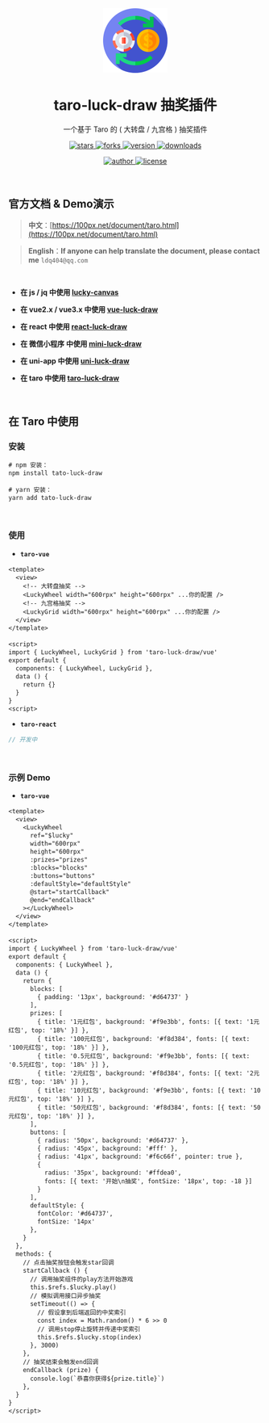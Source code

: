 
<div align="center">
  <img src="https://raw.githubusercontent.com/LuckDraw/lucky-canvas/master/logo.png" width="128" alt="logo" />
  <h1>taro-luck-draw 抽奖插件</h1>
  <p>一个基于 Taro 的 ( 大转盘 / 九宫格 ) 抽奖插件</p>
  <p>
    <a href="https://github.com/LuckDraw/taro-luck-draw/stargazers" target="_black">
      <img src="https://img.shields.io/github/stars/LuckDraw/taro-luck-draw?color=%23ffca28&logo=github&style=flat-square" alt="stars" />
    </a>
    <a href="https://github.com/LuckDraw/taro-luck-draw/network/members" target="_black">
      <img src="https://img.shields.io/github/forks/LuckDraw/taro-luck-draw?color=%23ffca28&logo=github&style=flat-square" alt="forks" />
    </a>
    <a href="https://www.npmjs.com/package/taro-luck-draw" target="_black">
      <img src="https://img.shields.io/npm/v/taro-luck-draw?color=%23ffca28&logo=npm&style=flat-square" alt="version" />
    </a>
    <a href="https://www.npmjs.com/package/taro-luck-draw" target="_black">
      <img src="https://img.shields.io/npm/dm/taro-luck-draw?color=%23ffca28&logo=npm&style=flat-square" alt="downloads" />
    </a>
  </p>
  <p>
    <a href="https://github.com/buuing" target="_black">
      <img src="https://img.shields.io/badge/Author-%20buuing%20-7289da.svg?&logo=github&style=flat-square" alt="author" />
    </a>
    <a href="https://github.com/LuckDraw/taro-luck-draw/blob/master/LICENSE" target="_black">
      <img src="https://img.shields.io/github/license/LuckDraw/taro-luck-draw?color=%232DCE89&logo=github&style=flat-square" alt="license" />
    </a>
  </p>
</div>

<br />

## 官方文档 & Demo演示

> **中文**：[https://100px.net/document/taro.html](https://100px.net/document/taro.html)  

> **English**：**If anyone can help translate the document, please contact me** `ldq404@qq.com`

<br />

- **在 js / jq 中使用 [lucky-canvas](https://github.com/luckdraw/lucky-canvas)**

- **在 vue2.x / vue3.x 中使用 [vue-luck-draw](https://github.com/luckdraw/vue-luck-draw)**

- **在 react 中使用 [react-luck-draw](https://github.com/luckdraw/react-luck-draw)**

- **在 微信小程序 中使用 [mini-luck-draw](https://github.com/luckdraw/mini-luck-draw)**

- **在 uni-app 中使用 [uni-luck-draw](https://github.com/luckdraw/uni-luck-draw)**

- **在 taro 中使用 [taro-luck-draw](https://github.com/luckdraw/taro-luck-draw)**

<br />

## 在 Taro 中使用

### 安装

```shell
# npm 安装：
npm install tato-luck-draw

# yarn 安装：
yarn add tato-luck-draw
```

<br />

### 使用

- **`taro-vue`**

```vue
<template>
  <view>
    <!-- 大转盘抽奖 -->
    <LuckyWheel width="600rpx" height="600rpx" ...你的配置 />
    <!-- 九宫格抽奖 -->
    <LuckyGrid width="600rpx" height="600rpx" ...你的配置 />
  </view>
</template>

<script>
import { LuckyWheel, LuckyGrid } from 'taro-luck-draw/vue'
export default {
  components: { LuckyWheel, LuckyGrid },
  data () {
    return {}
  }
}
<script>
```

- **`taro-react`**

```jsx
// 开发中
```

<br />

### 示例 Demo


- **`taro-vue`**

```
<template>
  <view>
    <LuckyWheel
      ref="$lucky"
      width="600rpx"
      height="600rpx"
      :prizes="prizes"
      :blocks="blocks"
      :buttons="buttons"
      :defaultStyle="defaultStyle"
      @start="startCallback"
      @end="endCallback"
    ></LuckyWheel>
  </view>
</template>

<script>
import { LuckyWheel } from 'taro-luck-draw/vue'
export default {
  components: { LuckyWheel },
  data () {
    return {
      blocks: [
        { padding: '13px', background: '#d64737' }
      ],
      prizes: [
        { title: '1元红包', background: '#f9e3bb', fonts: [{ text: '1元红包', top: '18%' }] },
        { title: '100元红包', background: '#f8d384', fonts: [{ text: '100元红包', top: '18%' }] },
        { title: '0.5元红包', background: '#f9e3bb', fonts: [{ text: '0.5元红包', top: '18%' }] },
        { title: '2元红包', background: '#f8d384', fonts: [{ text: '2元红包', top: '18%' }] },
        { title: '10元红包', background: '#f9e3bb', fonts: [{ text: '10元红包', top: '18%' }] },
        { title: '50元红包', background: '#f8d384', fonts: [{ text: '50元红包', top: '18%' }] },
      ],
      buttons: [
        { radius: '50px', background: '#d64737' },
        { radius: '45px', background: '#fff' },
        { radius: '41px', background: '#f6c66f', pointer: true },
        {
          radius: '35px', background: '#ffdea0',
          fonts: [{ text: '开始\n抽奖', fontSize: '18px', top: -18 }]
        }
      ],
      defaultStyle: {
        fontColor: '#d64737',
        fontSize: '14px'
      },
    }
  },
  methods: {
    // 点击抽奖按钮会触发star回调
    startCallback () {
      // 调用抽奖组件的play方法开始游戏
      this.$refs.$lucky.play()
      // 模拟调用接口异步抽奖
      setTimeout(() => {
        // 假设拿到后端返回的中奖索引
        const index = Math.random() * 6 >> 0
        // 调用stop停止旋转并传递中奖索引
        this.$refs.$lucky.stop(index)
      }, 3000)
    },
    // 抽奖结束会触发end回调
    endCallback (prize) {
      console.log(`恭喜你获得${prize.title}`)
    },
  }
}
</script>
```
